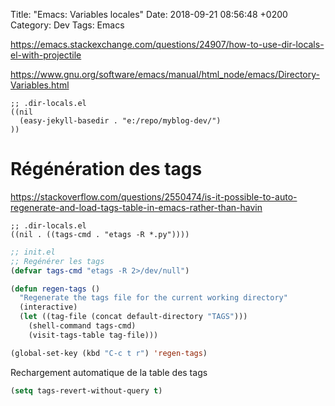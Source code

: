 Title:  "Emacs: Variables locales"
Date:   2018-09-21 08:56:48 +0200
Category: Dev
Tags: Emacs


<https://emacs.stackexchange.com/questions/24907/how-to-use-dir-locals-el-with-projectile>

<https://www.gnu.org/software/emacs/manual/html_node/emacs/Directory-Variables.html>

```
;; .dir-locals.el
((nil
  (easy-jekyll-basedir . "e:/repo/myblog-dev/")
))
```

# Régénération des tags

<https://stackoverflow.com/questions/2550474/is-it-possible-to-auto-regenerate-and-load-tags-table-in-emacs-rather-than-havin>

```
;; .dir-locals.el
((nil . ((tags-cmd . "etags -R *.py"))))
```

```lisp
;; init.el
;; Regénérer les tags
(defvar tags-cmd "etags -R 2>/dev/null")

(defun regen-tags ()
  "Regenerate the tags file for the current working directory"
  (interactive)
  (let ((tag-file (concat default-directory "TAGS")))
    (shell-command tags-cmd)
    (visit-tags-table tag-file)))

(global-set-key (kbd "C-c t r") 'regen-tags)
```

Rechargement automatique de la table des tags

```lisp
(setq tags-revert-without-query t)
```
